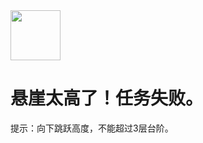 <img src="./scene/image/bad.png" width = "80" alt="" align=center /> 

# 悬崖太高了！任务失败。

提示：向下跳跃高度，不能超过3层台阶。
